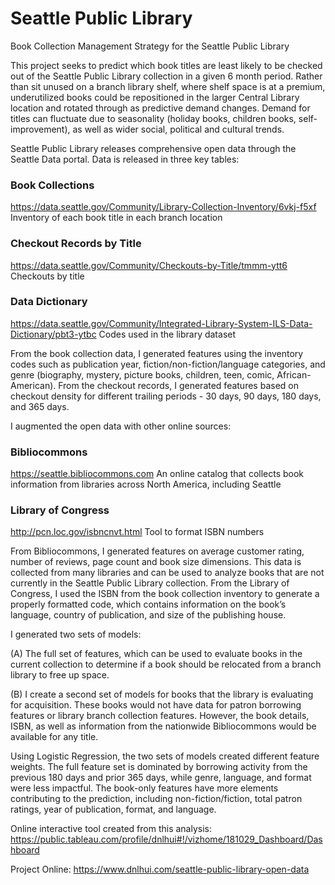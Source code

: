 # Seattle Public Library

Book Collection Management Strategy for the Seattle Public Library

This project seeks to predict which book titles are least likely to be checked out of the Seattle Public Library collection in a given 6 month period. Rather than sit unused on a branch library shelf, where shelf space is at a premium, underutilized books could be repositioned in the larger Central Library location and rotated through as predictive demand changes. Demand for titles can fluctuate due to seasonality (holiday books, children books, self-improvement), as well as wider social, political and cultural trends. 

Seattle Public Library releases comprehensive open data through the Seattle Data portal. Data is released in three key tables:

### Book Collections
https://data.seattle.gov/Community/Library-Collection-Inventory/6vkj-f5xf
Inventory of each book title in each branch location

### Checkout Records by Title
https://data.seattle.gov/Community/Checkouts-by-Title/tmmm-ytt6
Checkouts by title 

### Data Dictionary
https://data.seattle.gov/Community/Integrated-Library-System-ILS-Data-Dictionary/pbt3-ytbc 
Codes used in the library dataset 

From the book collection data, I generated features using the inventory codes such as publication year, fiction/non-fiction/language categories, and genre (biography, mystery, picture books, children, teen, comic, African-American). From the checkout records, I generated features based on checkout density for different trailing periods - 30 days, 90 days, 180 days, and 365 days. 

I augmented the open data with other online sources:

### Bibliocommons
https://seattle.bibliocommons.com 
An online catalog that collects book information from libraries across North America, including Seattle

### Library of Congress
http://pcn.loc.gov/isbncnvt.html 
Tool to format ISBN numbers

From Bibliocommons, I generated features on average customer rating, number of reviews, page count and book size dimensions. This data is collected from many libraries and can be used to analyze books that are not currently in the Seattle Public Library collection. From the Library of Congress, I used the ISBN from the book collection inventory to generate a properly formatted code, which contains information on the book’s language, country of publication, and size of the publishing house. 

I generated two sets of models: 

(A) The full set of features, which can be used to evaluate books in the current collection to determine if a book should be relocated from a branch library to free up space.

(B) I create a second set of models for books that the library is evaluating for acquisition. These books would not have data for patron borrowing features or library branch collection features. However, the book details, ISBN, as well as information from the nationwide Bibliocommons would be available for any title.

Using Logistic Regression, the two sets of models created different feature weights. The full feature set is dominated by borrowing activity from the previous 180 days and prior 365 days, while genre, language, and format were less impactful. The book-only features have more elements contributing to the prediction, including non-fiction/fiction, total patron ratings, year of publication, format, and language. 

Online interactive tool created from this analysis: 
https://public.tableau.com/profile/dnlhui#!/vizhome/181029_Dashboard/Dashboard

Project Online: 
https://www.dnlhui.com/seattle-public-library-open-data 
